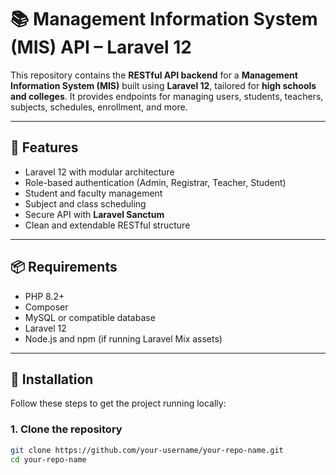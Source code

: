 # 📚 Management Information System (MIS) API – Laravel 12

This repository contains the **RESTful API backend** for a **Management Information System (MIS)** built using **Laravel 12**, tailored for **high schools and colleges**. It provides endpoints for managing users, students, teachers, subjects, schedules, enrollment, and more.

---

## 🚀 Features

- Laravel 12 with modular architecture
- Role-based authentication (Admin, Registrar, Teacher, Student)
- Student and faculty management
- Subject and class scheduling
- Secure API with **Laravel Sanctum**
- Clean and extendable RESTful structure

---

## 📦 Requirements

- PHP 8.2+
- Composer
- MySQL or compatible database
- Laravel 12
- Node.js and npm (if running Laravel Mix assets)

---

## 🔧 Installation

Follow these steps to get the project running locally:

### 1. Clone the repository

```bash
git clone https://github.com/your-username/your-repo-name.git
cd your-repo-name